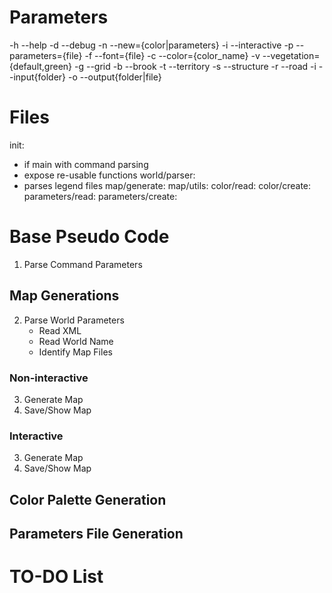 # Parameters
-h --help
-d --debug
-n --new={color|parameters}
-i --interactive
-p --parameters={file}
-f --font={file}
-c --color={color_name}
-v --vegetation={default,green}
-g --grid
-b --brook
-t --territory
-s --structure
-r --road
-i --input{folder}
-o --output{folder|file}

# Files
init:
- if main with command parsing
- expose re-usable functions
world/parser:
- parses legend files
map/generate:
map/utils:
color/read:
color/create:
parameters/read:
parameters/create:

# Base Pseudo Code
1. Parse Command Parameters

## Map Generations
2. Parse World Parameters
    - Read XML
    - Read World Name
    - Identify Map Files

### Non-interactive
3. Generate Map
4. Save/Show Map

### Interactive
3. Generate Map
4. Save/Show Map

## Color Palette Generation


## Parameters File Generation


# TO-DO List

